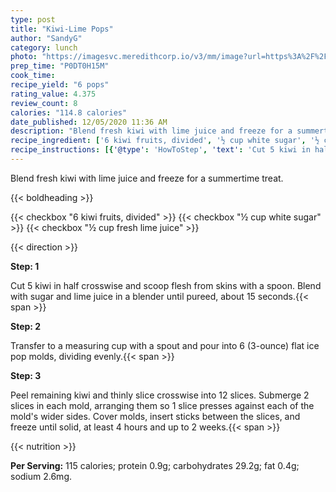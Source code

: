 ```yaml
---
type: post
title: "Kiwi-Lime Pops"
author: "SandyG"
category: lunch
photo: "https://imagesvc.meredithcorp.io/v3/mm/image?url=https%3A%2F%2Fimages.media-allrecipes.com%2Fuserphotos%2F4516478.jpg"
prep_time: "P0DT0H15M"
cook_time: 
recipe_yield: "6 pops"
rating_value: 4.375
review_count: 8
calories: "114.8 calories"
date_published: 12/05/2020 11:36 AM
description: "Blend fresh kiwi with lime juice and freeze for a summertime treat."
recipe_ingredient: ['6 kiwi fruits, divided', '½ cup white sugar', '½ cup fresh lime juice']
recipe_instructions: [{'@type': 'HowToStep', 'text': 'Cut 5 kiwi in half crosswise and scoop flesh from skins with a spoon. Blend with sugar and lime juice in a blender until pureed, about 15 seconds.\n'}, {'@type': 'HowToStep', 'text': 'Transfer to a measuring cup with a spout and pour into 6 (3-ounce) flat ice pop molds, dividing evenly.\n'}, {'@type': 'HowToStep', 'text': "Peel remaining kiwi and thinly slice crosswise into 12 slices. Submerge 2 slices in each mold, arranging them so 1 slice presses against each of the mold's wider sides. Cover molds, insert sticks between the slices, and freeze until solid, at least 4 hours and up to 2 weeks.\n"}]
---
```


Blend fresh kiwi with lime juice and freeze for a summertime treat. 

{{< boldheading >}}

{{< checkbox "6  kiwi fruits, divided" >}}
{{< checkbox "½ cup white sugar" >}}
{{< checkbox "½ cup fresh lime juice" >}}


{{< direction >}}

**Step: 1**

Cut 5 kiwi in half crosswise and scoop flesh from skins with a spoon. Blend with sugar and lime juice in a blender until pureed, about 15 seconds.{{< span >}}

**Step: 2**

Transfer to a measuring cup with a spout and pour into 6 (3-ounce) flat ice pop molds, dividing evenly.{{< span >}}

**Step: 3**

Peel remaining kiwi and thinly slice crosswise into 12 slices. Submerge 2 slices in each mold, arranging them so 1 slice presses against each of the mold's wider sides. Cover molds, insert sticks between the slices, and freeze until solid, at least 4 hours and up to 2 weeks.{{< span >}}

{{< nutrition >}}

**Per Serving:** 115 calories; protein 0.9g; carbohydrates 29.2g; fat 0.4g; sodium 2.6mg.